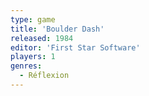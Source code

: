 ```yaml
---
type: game
title: 'Boulder Dash'
released: 1984
editor: 'First Star Software'
players: 1
genres:
  - Réflexion
---
```


